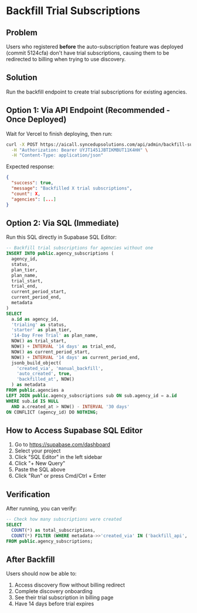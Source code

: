 # Backfill Trial Subscriptions

## Problem
Users who registered **before** the auto-subscription feature was deployed (commit 5124cfa) don't have trial subscriptions, causing them to be redirected to billing when trying to use discovery.

## Solution
Run the backfill endpoint to create trial subscriptions for existing agencies.

## Option 1: Via API Endpoint (Recommended - Once Deployed)

Wait for Vercel to finish deploying, then run:

```bash
curl -X POST https://aicall.syncedupsolutions.com/api/admin/backfill-subscriptions \
  -H "Authorization: Bearer UYJT1451JBTIKMBUT11K4HH" \
  -H "Content-Type: application/json"
```

Expected response:
```json
{
  "success": true,
  "message": "Backfilled X trial subscriptions",
  "count": X,
  "agencies": [...]
}
```

## Option 2: Via SQL (Immediate)

Run this SQL directly in Supabase SQL Editor:

```sql
-- Backfill trial subscriptions for agencies without one
INSERT INTO public.agency_subscriptions (
  agency_id,
  status,
  plan_tier,
  plan_name,
  trial_start,
  trial_end,
  current_period_start,
  current_period_end,
  metadata
)
SELECT
  a.id as agency_id,
  'trialing' as status,
  'starter' as plan_tier,
  '14-Day Free Trial' as plan_name,
  NOW() as trial_start,
  NOW() + INTERVAL '14 days' as trial_end,
  NOW() as current_period_start,
  NOW() + INTERVAL '14 days' as current_period_end,
  jsonb_build_object(
    'created_via', 'manual_backfill',
    'auto_created', true,
    'backfilled_at', NOW()
  ) as metadata
FROM public.agencies a
LEFT JOIN public.agency_subscriptions sub ON sub.agency_id = a.id
WHERE sub.id IS NULL
  AND a.created_at > NOW() - INTERVAL '30 days'
ON CONFLICT (agency_id) DO NOTHING;
```

## How to Access Supabase SQL Editor

1. Go to https://supabase.com/dashboard
2. Select your project
3. Click "SQL Editor" in the left sidebar
4. Click "+ New Query"
5. Paste the SQL above
6. Click "Run" or press Cmd/Ctrl + Enter

## Verification

After running, you can verify:

```sql
-- Check how many subscriptions were created
SELECT
  COUNT(*) as total_subscriptions,
  COUNT(*) FILTER (WHERE metadata->>'created_via' IN ('backfill_api', 'manual_backfill')) as backfilled
FROM public.agency_subscriptions;
```

## After Backfill

Users should now be able to:
1. Access discovery flow without billing redirect
2. Complete discovery onboarding
3. See their trial subscription in billing page
4. Have 14 days before trial expires
